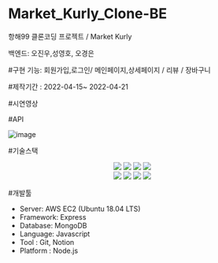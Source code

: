 # Market_Kurly_Clone-BE
항해99 클론코딩 프로젝트 / Market Kurly

백엔드: 오진우,성영호, 오경은

#구현 기능: 회원가입,로그인/ 메인페이지,상세페이지 / 리뷰 / 장바구니

#제작기간 : 2022-04-15~ 2022-04-21

#시연영상

#API

![image](https://user-images.githubusercontent.com/101075355/164399993-7588d66c-356f-4357-a91a-0f2945f5cac7.png)


#기술스택
<div align=center>

<p align="center">

<img src="https://img.shields.io/badge/javascript-F7DF1E?style=for-the-badge&logo=javascript&logoColor=black"> 
<img src="https://img.shields.io/badge/node.js-339933?style=for-the-badge&logo=Node.js&logoColor=white">
<img src="https://img.shields.io/badge/express-000000?style=for-the-badge&logo=express&logoColor=white">
<img src="https://img.shields.io/badge/mysql-4479A1?style=for-the-badge&logo=mysql&logoColor=white">
  <br>
<img src="https://img.shields.io/badge/linux-FCC624?style=for-the-badge&logo=linux&logoColor=black"> 
<img src="https://img.shields.io/badge/amazonaws-232F3E?style=for-the-badge&logo=amazonaws&logoColor=white"> 
<img src="https://img.shields.io/badge/github-181717?style=for-the-badge&logo=github&logoColor=white">
<img src="https://img.shields.io/badge/git-F05032?style=for-the-badge&logo=git&logoColor=white">
  <br>
</div>

#개발툴

-   Server: AWS EC2 (Ubuntu 18.04 LTS)
-   Framework: Express 
-   Database: MongoDB
-   Language: Javascript
-   Tool : Git, Notion
-   Platform : Node.js

